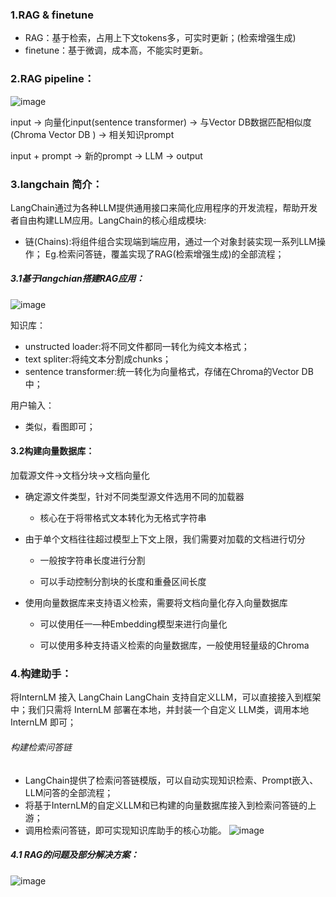 ### 1.RAG & finetune
- RAG：基于检索，占用上下文tokens多，可实时更新；(检索增强生成)
- finetune：基于微调，成本高，不能实时更新。

### 2.RAG pipeline：
![image](https://github.com/hzsun1995/internlm-course/assets/136775620/9b7b1ec6-e2f3-411e-9dd5-daac7ecc1344)

input -> 向量化input(sentence transformer) -> 与Vector DB数据匹配相似度(Chroma Vector DB ) -> 相关知识prompt

input + prompt -> 新的prompt -> LLM -> output

### 3.langchain 简介：
LangChain通过为各种LLM提供通用接口来简化应用程序的开发流程，帮助开发者自由构建LLM应用。LangChain的核心组成模块:
- 链(Chains):将组件组合实现端到端应用，通过一个对象封装实现一系列LLM操作；
    Eg.检索问答链，覆盖实现了RAG(检索增强生成)的全部流程；

##### 3.1基于langchian搭建RAG应用：
![image](https://github.com/hzsun1995/internlm-course/assets/136775620/72ea4142-eb99-4f0d-b902-e20e91bdf106)

知识库：
- unstructed loader:将不同文件都同一转化为纯文本格式；
- text spliter:将纯文本分割成chunks；
- sentence transformer:统一转化为向量格式，存储在Chroma的Vector DB中；

用户输入：
- 类似，看图即可；

#### 3.2构建向量数据库：
加载源文件→文档分块→文档向量化
- 确定源文件类型，针对不同类型源文件选用不同的加载器
  
  - 核心在于将带格式文本转化为无格式字符串

- 由于单个文档往往超过模型上下文上限，我们需要对加载的文档进行切分
  
  - 一般按字符串长度进行分割

  - 可以手动控制分割块的长度和重叠区间长度

- 使用向量数据库来支持语义检索，需要将文档向量化存入向量数据库

  - 可以使用任一—种Embedding模型来进行向量化

  - 可以使用多种支持语义检索的向量数据库，一般使用轻量级的Chroma

### 4.构建助手：
将InternLM 接入 LangChain
LangChain 支持自定义LLM，可以直接接入到框架中；我们只需将 InternLM 部署在本地，并封装一个自定义 LLM类，调用本地 InternLM 即可；

###### 构建检索问答链
- LangChain提供了检索问答链模版，可以自动实现知识检索、Prompt嵌入、LLM问答的全部流程；
- 将基于InternLM的自定义LLM和已构建的向量数据库接入到检索问答链的上游；
- 调用检索问答链，即可实现知识库助手的核心功能。
![image](https://github.com/hzsun1995/internlm-course/assets/136775620/016e489e-cc60-4ccf-97e4-728bab3c7e4d)

##### 4.1 RAG的问题及部分解决方案：
![image](https://github.com/hzsun1995/internlm-course/assets/136775620/86b48cc7-f940-423b-93b6-9989d7d13b62)
